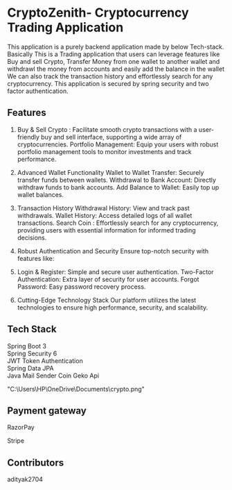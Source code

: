 
# CryptoZenith- Cryptocurrency Trading Application

This application is a purely backend application made by below Tech-stack. Basically This is a Trading application that users can leverage features like Buy and sell Crypto, Transfer Money from one wallet to another wallet and withdrawl the money from accounts and easily add the balance in the wallet We can also track the transaction history and effortlessly search for any cryptocurrency. This application is secured by spring security and two factor authentication.


## Features


1. Buy & Sell Crypto : Facilitate smooth crypto transactions with a user-friendly buy and sell interface, supporting a wide array of cryptocurrencies. Portfolio Management: Equip your users with robust portfolio management tools to monitor investments and track performance.

2. Advanced Wallet Functionality Wallet to Wallet Transfer: Securely transfer funds between wallets. Withdrawal to Bank Account: Directly withdraw funds to bank accounts. Add Balance to Wallet: Easily top up wallet balances.

3. Transaction History Withdrawal History: View and track past withdrawals. Wallet History: Access detailed logs of all wallet transactions. Search Coin : Effortlessly search for any cryptocurrency, providing users with essential information for informed trading decisions.

4. Robust Authentication and Security Ensure top-notch security with features like:

5. Login & Register: Simple and secure user authentication. Two-Factor Authentication: Extra layer of security for user accounts. Forgot Password: Easy password recovery process.

6. Cutting-Edge Technology Stack Our platform utilizes the latest technologies to ensure high performance, security, and scalability.
## Tech Stack

Spring Boot 3   
Spring Security 6   
JWT Token Authentication  
Spring Data JPA   
Java Mail Sender
Coin Geko Api

"C:\Users\HP\OneDrive\Documents\crypto.png"

## Payment gateway

RazorPay

Stripe
## Contributors

adityak2704
